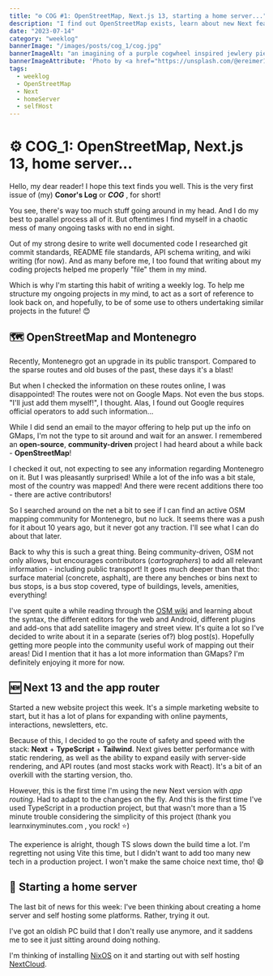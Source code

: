 ```yaml
---
title: "⚙️ COG #1: OpenStreetMap, Next.js 13, starting a home server..."
description: "I find out OpenStreetMap exists, learn about new Next features, and dream about electric sheep."
date: "2023-07-14"
category: "weeklog"
bannerImage: "/images/posts/cog_1/cog.jpg"
bannerImageAlt: "an imagining of a purple cogwheel inspired jewlery piece"
bannerImageAttribute: 'Photo by <a href="https://unsplash.com/@ereimer11?utm_source=unsplash&utm_medium=referral&utm_content=creditCopyText">Emily Reimer</a> on <a href="https://unsplash.com/photos/W3RjW1rnHN0?utm_source=unsplash&utm_medium=referral&utm_content=creditCopyText">Unsplash</a>'
tags:
  - weeklog
  - OpenStreetMap
  - Next
  - homeServer
  - selfHost
---
```


# ⚙️ COG_1: OpenStreetMap, Next.js 13, home server...

Hello, my dear reader! I hope this text finds you well. This is the very first issue of (my) **Conor's Log** or **_COG_** , for short!

You see, there's way too much stuff going around in my head. And I do my best to parallel process all of it. But oftentimes I find myself in a chaotic mess of many ongoing tasks with no end in sight.

Out of my strong desire to write well documented code I researched git commit standards, README file standards, API schema writing, and wiki writing (for now). And as many before me, I too found that writing about my coding projects helped me properly "file" them in my mind.

Which is why I'm starting this habit of writing a weekly log. To help me structure my ongoing projects in my mind, to act as a sort of reference to look back on, and hopefully, to be of some use to others undertaking similar projects in the future! 😊

## 🗺️ OpenStreetMap and Montenegro

Recently, Montenegro got an upgrade in its public transport. Compared to the sparse routes and old buses of the past, these days it's a blast!

But when I checked the information on these routes online, I was disappointed! The routes were not on Google Maps. Not even the bus stops. "I'll just add them myself!", I thought. Alas, I found out Google requires official operators to add such information...

While I did send an email to the mayor offering to help put up the info on GMaps, I'm not the type to sit around and wait for an answer. I remembered an **open-source**, **community-driven** project I had heard about a while back - **OpenStreetMap**!

I checked it out, not expecting to see any information regarding Montenegro on it. But I was pleasantly surprised! While a lot of the info was a bit stale, most of the country was mapped! And there were recent additions there too - there are active contributors!

So I searched around on the net a bit to see if I can find an active OSM mapping community for Montenegro, but no luck. It seems there was a push for it about 10 years ago, but it never got any traction. I'll see what I can do about that later.

Back to why this is such a great thing. Being community-driven, OSM not only allows, but encourages contributors (_cartographers_) to add all relevant information - including public transport! It goes much deeper than that tho: surface material (concrete, asphalt), are there any benches or bins next to bus stops, is a bus stop covered, type of buildings, levels, amenities, everything!

I've spent quite a while reading through the [OSM wiki](https://wiki.openstreetmap.org/wiki/Main_Page) and learning about the syntax, the different editors for the web and Android, different plugins and add-ons that add satellite imagery and street view. It's quite a lot so I've decided to write about it in a separate (series of?) blog post(s). Hopefully getting more people into the community useful work of mapping out their areas! Did I mention that it has a lot more information than GMaps? I'm definitely enjoying it more for now.

## 🆕 Next 13 and the app router

Started a new website project this week. It's a simple marketing website to start, but it has a lot of plans for expanding with online payments, interactions, newsletters, etc.

Because of this, I decided to go the route of safety and speed with the stack: **Next** + **TypeScript** + **Tailwind**. Next gives better performance with static rendering, as well as the ability to expand easily with server-side rendering, and API routes (and most stacks work with React). It's a bit of an overkill with the starting version, tho.

However, this is the first time I'm using the new Next version with _app routing_. Had to adapt to the changes on the fly. And this is the first time I've used TypeScript in a production project, but that wasn't more than a 15 minute trouble considering the simplicity of this project (thank you learnxinyminutes.com , you rock! ⭐)

The experience is alright, though TS slows down the build time a lot. I'm regretting not using Vite this time, but I didn't want to add too many new tech in a production project. I won't make the same choice next time, tho! 😄

## 🗽 Starting a home server

The last bit of news for this week: I've been thinking about creating a home server and self hosting some platforms. Rather, trying it out.

I've got an oldish PC build that I don't really use anymore, and it saddens me to see it just sitting around doing nothing.

I'm thinking of installing [NixOS](https://nixos.org/) on it and starting out with self hosting [NextCloud](https://nextcloud.com/).
